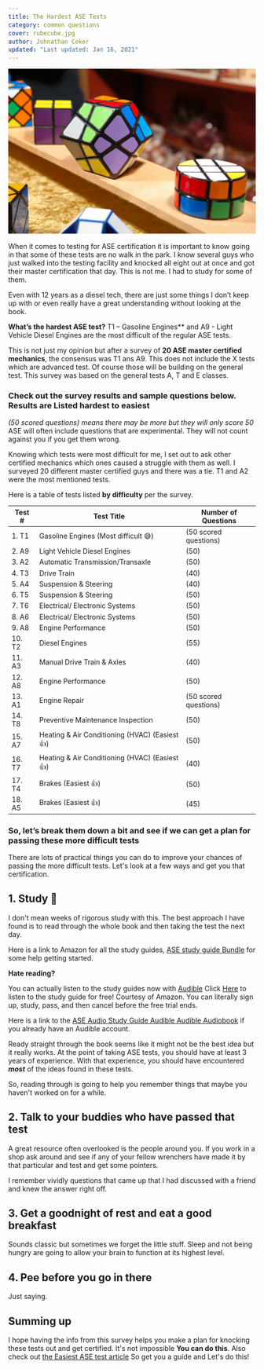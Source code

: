 ```yaml
---
title: The Hardest ASE Tests
category: common questions
cover: rubecube.jpg
author: Johnathan Coker
updated: "Last updated: Jan 16, 2021"
---
```


![cube](./rubecube.jpg)

When it comes to testing for ASE certification it is important to know going in that some of these tests are no walk in the park. I know several guys who just walked into the testing facility and knocked all eight out at once and got their master certification that day. This is not me. I had to study for some of them.

Even with 12 years as a diesel tech, there are just some things I don’t keep up with or even really have a great understanding without looking at the book.

**What’s the hardest ASE test?** T1 – Gasoline Engines\*\* and A9 - Light Vehicle Diesel Engines are the most difficult of the regular ASE tests.

This is not just my opinion but after a survey of **20 ASE master certified mechanics**, the consensus was T1 ans A9. This does not include the X tests which are advanced test. Of course those will be building on the general test. This survey was based on the general tests A, T and E classes.

### Check out the survey results and sample questions below. Results are Listed hardest to easiest

_(50 scored questions) means there may be more but they will only score 50_ ASE will often include questions that are experimental. They will not count against you if you get them wrong.

Knowing which tests were most difficult for me, I set out to ask other certified mechanics which ones caused a struggle with them as well. I surveyed 20 different master certified guys and there was a tie. T1 and A2 were the most mentioned tests.

Here is a table of tests listed **by difficulty** per the survey.

| Test # | Test Title                                     | Number of Questions   |
| ------ | ---------------------------------------------- | --------------------- |
| 1. T1  | Gasoline Engines (Most difficult 😅)           | (50 scored questions) |
| 2. A9  | Light Vehicle Diesel Engines                   | (50)                  |
| 3. A2  | Automatic Transmission/Transaxle               | (50)                  |
| 4. T3  | Drive Train                                    | (40)                  |
| 5. A4  | Suspension & Steering                          | (40)                  |
| 6. T5  | Suspension & Steering                          | (50)                  |
| 7. T6  | Electrical/ Electronic Systems                 | (50)                  |
| 8. A6  | Electrical/ Electronic Systems                 | (50)                  |
| 9. A8  | Engine Performance                             | (50)                  |
| 10. T2 | Diesel Engines                                 | (55)                  |
| 11. A3 | Manual Drive Train & Axles                     | (40)                  |
| 12. A8 | Engine Performance                             | (50)                  |
| 13. A1 | Engine Repair                                  | (50 scored questions) |
| 14. T8 | Preventive Maintenance Inspection              | (50)                  |
| 15. A7 | Heating & Air Conditioning (HVAC) (Easiest 👍) | (50)                  |
| 16. T7 | Heating & Air Conditioning (HVAC) (Easiest 👍) | (40)                  |
| 17. T4 | Brakes (Easiest 👍)                            | (50)                  |
| 18. A5 | Brakes (Easiest 👍)                            | (45)                  |

### So, let’s break them down a bit and see if we can get a plan for passing these more difficult tests

There are lots of practical things you can do to improve your chances of passing the more difficult tests. Let's look at a few ways and get you that certification.

## 1. Study 📕

I don't mean weeks of rigorous study with this. The best approach I have found is to read through the whole book and then taking the test the next day.

Here is a link to Amazon for all the study guides, [ASE study guide Bundle](https://amzn.to/32ayKDc) for some help getting started.

**Hate reading?**

You can actually listen to the study guides now with [Audible](https://amzn.to/2K3v96s) Click [Here](https://amzn.to/2K3v96s) to listen to the study guide for free! Courtesy of Amazon. You can literally sign up, study, pass, and then cancel before the free trial ends.

Here is a link to the [ASE Audio Study Guide Audible Audible Audiobook](https://amzn.to/32EcKDy) if you already have an Audible account.

Ready straight through the book seems like it might not be the best idea but it really works. At the point of taking ASE tests, you should have at least 3 years of experience. With that experience, you should have encountered **_most_** of the ideas found in these tests.

So, reading through is going to help you remember things that maybe you haven't worked on for a while.

## 2. Talk to your buddies who have passed that test

A great resource often overlooked is the people around you. If you work in a shop ask around and see if any of your fellow wrenchers have made it by that particular and test and get some pointers.

I remember vividly questions that came up that I had discussed with a friend and knew the answer right off.

## 3. Get a goodnight of rest and eat a good breakfast

Sounds classic but sometimes we forget the little stuff. Sleep and not being hungry are going to allow your brain to function at its highest level.

## 4. Pee before you go in there

Just saying.

## Summing up

I hope having the info from this survey helps you make a plan for knocking these tests out and get certified. It's not impossible **You can do this**. Also check out [the Easiest ASE test article](/what-is-the-easiest-ase-test/) So get you a guide and Let's do this!
